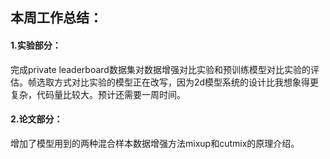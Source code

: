 ## 本周工作总结：
#### 1.实验部分：
完成private leaderboard数据集对数据增强对比实验和预训练模型对比实验的评估。帧选取方式对比实验的模型正在改写，因为2d模型系统的设计比我想象得更复杂，代码量比较大。预计还需要一周时间。
#### 2.论文部分：
增加了模型用到的两种混合样本数据增强方法mixup和cutmix的原理介绍。